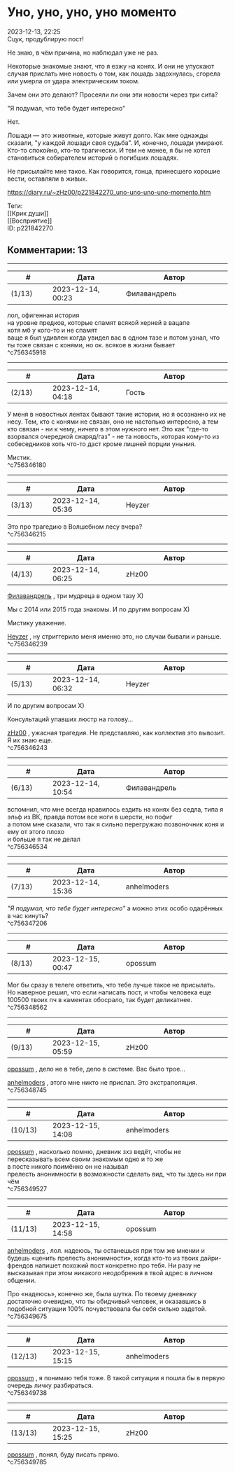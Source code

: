 Уно, уно, уно, уно моменто
==========================

  
2023-12-13, 22:25  
 Сцук, продублирую пост!   
   
 Не знаю, в чём причина, но наблюдал уже не раз.   
   
 Некоторые знакомые знают, что я езжу на конях. И они не упускают случая прислать мне новость о том, как лошадь задохнулась, сгорела или умерла от удара электрическим током.   
   
 Зачем они это делают? Просеяли ли они эти новости через три сита?   
   
 "Я подумал, что тебе будет интересно"   
   
 Нет.   
   
 Лошади — это животные, которые живут долго. Как мне однажды сказали, "у каждой лошади своя судьба". И, конечно, лошади умирают. Кто-то спокойно, кто-то трагически. И тем не менее, я бы не хотел становиться собирателем историй о погибших лошадях.   
   
 Не присылайте мне такое. Как говорится, гонца, принесшего хорошие вести, оставляли в живых.   
  
<https://diary.ru/~zHz00/p221842270_uno-uno-uno-uno-momento.htm>  
  
Теги:  
[[Крик души]]  
[[Восприятие]]  
ID: p221842270  


Комментарии: 13
---------------

  


---



|         #         |              Дата              |                     Автор                     |           ID           |
| --- | --- | --- | --- |
| (1/13) | 2023-12-14, 00:23 | Филавандрель | c756345918 |

  
 лол, офигенная история   
 на уровне предков, которые спамят всякой херней в вацапе   
 хотя мб у кого-то и не спамят   
 ваще я был удивлен когда увидел вас в одном тазе и потом узнал, что ты тоже связан с конями, но ок. всякое в жизни бывает   
 ^c756345918

---



|         #         |              Дата              |                     Автор                     |           ID           |
| --- | --- | --- | --- |
| (2/13) | 2023-12-14, 04:18 | Гость | c756346180 |

  
 У меня в новостных лентах бывают такие истории, но я осознанно их не несу. Тем, кто с конями не связан, оно не настолько интересно, а тем кто связан - ни к чему, ничего в этом нужного нет. Это как "где-то взорвался очередной снаряд/газ" - не та новость, которая кому-то из собеседников хоть что-то даст кроме лишней порции уныния.   
   
 Мистик.   
 ^c756346180

---



|         #         |              Дата              |                     Автор                     |           ID           |
| --- | --- | --- | --- |
| (3/13) | 2023-12-14, 05:36 | Heyzer | c756346215 |

  
 Это про трагедию в Волшебном лесу вчера?   
 ^c756346215

---



|         #         |              Дата              |                     Автор                     |           ID           |
| --- | --- | --- | --- |
| (4/13) | 2023-12-14, 06:25 | zHz00 | c756346239 |

  
  [Филавандрель](https://lavi.diary.ru "Дорога без возврата")  , три мудреца в одном тазу Х)   
   
 Мы с 2014 или 2015 года знакомы. И по другим вопросам Х)   
   
 Мистику уважение.   
   
  [Heyzer](https://heyzero.diary.ru "Orca's dreams")  , ну стриггерило меня именно это, но случаи бывали и раньше.   
 ^c756346239

---



|         #         |              Дата              |                     Автор                     |           ID           |
| --- | --- | --- | --- |
| (5/13) | 2023-12-14, 06:32 | Heyzer | c756346243 |

  
  И по другим вопросам Х)    
   
 Консультаций упавших люстр на голову...   
   
  [zHz00](https://zHz00.diary.ru "Untitled")  , ужасная трагедия. Не представляю, как коллектив это вывозит. Я их знаю еще.   
 ^c756346243

---



|         #         |              Дата              |                     Автор                     |           ID           |
| --- | --- | --- | --- |
| (6/13) | 2023-12-14, 10:54 | Филавандрель | c756346534 |

  
 вспомнил, что мне всегда нравилось ездить на конях без седла, типа я эльф из ВК, правда потом все ноги в шерсти, но пофиг   
 а потом мне сказали, что так я сильно перегружаю позвоночник коня и ему от этого плохо   
 и больше я так не делал   
 ^c756346534

---



|         #         |              Дата              |                     Автор                     |           ID           |
| --- | --- | --- | --- |
| (7/13) | 2023-12-14, 15:36 | anhelmoders | c756347206 |

  
  *"Я подумал, что тебе будет интересно"*  а можно этих особо одарённых в час кинуть?    
 ^c756347206

---



|         #         |              Дата              |                     Автор                     |           ID           |
| --- | --- | --- | --- |
| (8/13) | 2023-12-15, 00:47 | opossum | c756348562 |

  
 Мог бы сразу в телеге ответить, что тебе лучше такое не присылать.   
 Но наверное решил, что если написать пост, и чтобы человека еще 100500 твоих пч в каментах обосрало, так будет деликатнее.   
 ^c756348562

---



|         #         |              Дата              |                     Автор                     |           ID           |
| --- | --- | --- | --- |
| (9/13) | 2023-12-15, 05:59 | zHz00 | c756348745 |

  
  [opossum](https://pssm.diary.ru "змей о двух головах")  , дело не в тебе, дело в системе. Вас было трое...   
   
  [anhelmoders](https://anhelmoders.diary.ru "No plans. Only wonders.")  , этого мне никто не прислал. Это экстраполяция.   
 ^c756348745

---



|         #         |              Дата              |                     Автор                     |           ID           |
| --- | --- | --- | --- |
| (10/13) | 2023-12-15, 14:08 | anhelmoders | c756349527 |

  
  [opossum](https://pssm.diary.ru "змей о двух головах")  , насколько помню, дневник зхз ведёт, чтобы не пересказывать всем своим знакомым одно и то же   
 в посте никого поимённо он не называл   
 прелесть анонимности в возможности сделать вид, что ты здесь ни при чём   
 ^c756349527

---



|         #         |              Дата              |                     Автор                     |           ID           |
| --- | --- | --- | --- |
| (11/13) | 2023-12-15, 14:58 | opossum | c756349675 |

  
  [anhelmoders](https://anhelmoders.diary.ru "No plans. Only wonders.")  , лол. надеюсь, ты останешься при том же мнении и будешь «ценить прелесть анонимности», когда кто-то из твоих дайри-френдов напишет похожий пост конкретно про тебя. Ни разу не высказывая при этом никакого неодобрения в твой адрес в личном общении.   
   
 Про «надеюсь», конечно же, была шутка. По твоему дневнику достаточно очевидно, что ты обидчивый человек, и оказавшись в подобной ситуации 100% почувствовала бы себя сильно задетой.   
 ^c756349675

---



|         #         |              Дата              |                     Автор                     |           ID           |
| --- | --- | --- | --- |
| (12/13) | 2023-12-15, 15:15 | anhelmoders | c756349738 |

  
  [opossum](https://pssm.diary.ru "змей о двух головах")  , я понимаю тебя тоже. В такой ситуации я пошла бы в первую очередь личку разбираться.   
 ^c756349738

---



|         #         |              Дата              |                     Автор                     |           ID           |
| --- | --- | --- | --- |
| (13/13) | 2023-12-15, 15:25 | zHz00 | c756349785 |

  
  [opossum](https://pssm.diary.ru "змей о двух головах")  , понял, буду писать прямо.   
 ^c756349785